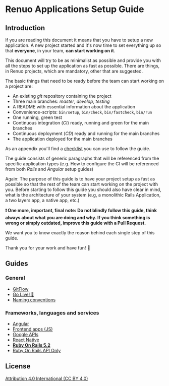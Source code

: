 # Renuo Applications Setup Guide

## Introduction

If you are reading this document it means that you have to setup a new application.
A new project started and it's now time to set everything up so that **everyone**,
in your team, **can start working on it**.

This document will try to be as minimalist as possible and provide you with all the steps to set up the application as
fast as possible.
There are things, in Renuo projects, which are mandatory, other that are suggested.

The basic things that need to be ready before the team can start working on a project are:

* An existing *git* repository containing the project
* Three main branches: *master*, *develop*, *testing*
* A README with essential information about the application
* Convenience-scripts: `bin/setup`, `bin/check`, `bin/fastcheck`, `bin/run`
* One running, green test
* Continuous integration (*CI*) ready, running and green for the main branches
* Continuous deployment (*CD*) ready and running for the main branches
* The application deployed for the main branches

As an appendix you'll find a [checklist](checklist.md) you can use to follow the guide.

The guide consists of generic paragraphs that will be referenced from the specific application types
(e.g. How to configure the CI will be referenced from both *Rails* and *Angular* setup guides)

Again: The purpose of this guide is to have your project setup as fast as possible so that the rest
of the team can start working on the project with you.
Before starting to follow this guide you should also have clear in mind, what is the architecture of your system
(e.g, a monolithic Rails Application, a two layers app, a native app, etc.)

**:exclamation: One more, important, final note: Do not blindly follow this guide,
think always about what you are doing and why.
If you think something is wrong or simply outdated, improve this guide with a Pull Request.**

We want you to know exactly the reason behind each single step of this guide.

Thank you for your work and have fun! :tada:

## Guides

### General

* [GitFlow](gitflow.md)
* [Go Live! :tada:](go_live.md)
* [Naming conventions](naming_conventions.md)

### Frameworks, languages and services

* [Angular](angular/README.md)
* [Frontend apps (JS)](js/README.md)
* [Google APIs](google_apis.md)
* [React Native](react_native/README.md)
* **[Ruby On Rails 5.2](ruby_on_rails/README.md)**
* [Ruby On Rails API Only](ruby_on_rails_api/README.md)

## License

[Attribution 4.0 International (CC BY 4.0)](https://creativecommons.org/licenses/by/4.0/legalcode)
